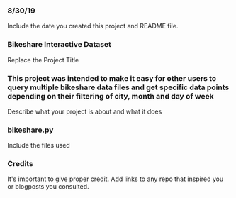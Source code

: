 ### 8/30/19
Include the date you created this project and README file.

### Bikeshare Interactive Dataset
Replace the Project Title

### This project was intended to make it easy for other users to query multiple bikeshare data files and get specific data points depending on their filtering of city, month and day of week
Describe what your project is about and what it does

### bikeshare.py
Include the files used

### Credits
It's important to give proper credit. Add links to any repo that inspired you or blogposts you consulted.

